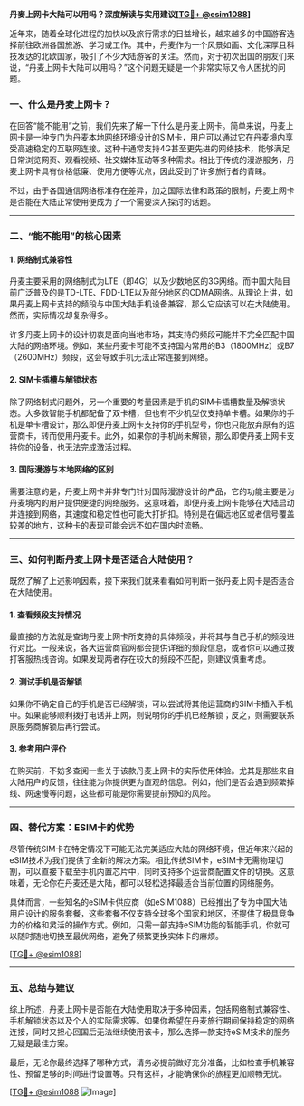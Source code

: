 **丹麥上网卡大陆可以用吗？深度解读与实用建议[[TG💪+ @esim1088](https://t.me/s/esim1088)]**

近年来，随着全球化进程的加快以及旅行需求的日益增长，越来越多的中国游客选择前往欧洲各国旅游、学习或工作。其中，丹麦作为一个风景如画、文化深厚且科技发达的北欧国家，吸引了不少大陆游客的关注。然而，对于初次出国的朋友们来说，“丹麦上网卡大陆可以用吗？”这个问题无疑是一个非常实际又令人困扰的问题。

### 一、什么是丹麦上网卡？

在回答“能不能用”之前，我们先来了解一下什么是丹麦上网卡。简单来说，丹麦上网卡是一种专门为丹麦本地网络环境设计的SIM卡，用户可以通过它在丹麦境内享受高速稳定的互联网连接。这种卡通常支持4G甚至更先进的网络技术，能够满足日常浏览网页、观看视频、社交媒体互动等多种需求。相比于传统的漫游服务，丹麦上网卡具有价格低廉、使用方便等优点，因此受到了许多旅行者的青睐。

不过，由于各国通信网络标准存在差异，加之国际法律和政策的限制，丹麦上网卡是否能在大陆正常使用便成为了一个需要深入探讨的话题。

---

### 二、“能不能用”的核心因素

#### 1. 网络制式兼容性
丹麦主要采用的网络制式为LTE（即4G）以及少数地区的3G网络。而中国大陆目前广泛普及的是TD-LTE、FDD-LTE以及部分地区的CDMA网络。从理论上讲，如果丹麦上网卡支持的频段与中国大陆手机设备兼容，那么它应该可以在大陆使用。然而，实际情况却复杂得多。

许多丹麦上网卡的设计初衷是面向当地市场，其支持的频段可能并不完全匹配中国大陆的网络环境。例如，某些丹麦卡可能不支持国内常用的B3（1800MHz）或B7（2600MHz）频段，这会导致手机无法正常连接到网络。

#### 2. SIM卡插槽与解锁状态
除了网络制式问题外，另一个重要的考量因素是手机的SIM卡插槽数量及解锁状态。大多数智能手机都配备了双卡槽，但也有不少机型仅支持单卡槽。如果你的手机是单卡槽设计，那么即便丹麦上网卡支持你的手机型号，你也只能放弃原有的运营商卡，转而使用丹麦卡。此外，如果你的手机尚未解锁，那么即使丹麦上网卡支持你的设备，也无法完成激活过程。

#### 3. 国际漫游与本地网络的区别
需要注意的是，丹麦上网卡并非专门针对国际漫游设计的产品，它的功能主要是为丹麦境内的用户提供便捷的网络服务。这意味着，即便丹麦上网卡能够在大陆启动并连接到网络，其速度和稳定性也可能大打折扣。特别是在偏远地区或者信号覆盖较差的地方，这种卡的表现可能会远不如在国内时流畅。

---

### 三、如何判断丹麦上网卡是否适合大陆使用？

既然了解了上述影响因素，接下来我们就来看看如何判断一张丹麦上网卡是否适合在大陆使用。

#### 1. 查看频段支持情况
最直接的方法就是查询丹麦上网卡所支持的具体频段，并将其与自己手机的频段进行对比。一般来说，各大运营商官网都会提供详细的频段信息，或者你可以通过拨打客服热线咨询。如果发现两者存在较大的频段不匹配，则建议慎重考虑。

#### 2. 测试手机是否解锁
如果你不确定自己的手机是否已经解锁，可以尝试将其他运营商的SIM卡插入手机中。如果能够顺利拨打电话并上网，则说明你的手机已经解锁；反之，则需要联系原服务商解锁后再行尝试。

#### 3. 参考用户评价
在购买前，不妨多查阅一些关于该款丹麦上网卡的实际使用体验。尤其是那些来自大陆用户的反馈，往往能为你提供更为直观的信息。例如，他们是否会遇到频繁掉线、网速慢等问题，这些都可能是你需要提前预知的风险。

---

### 四、替代方案：ESIM卡的优势

尽管传统SIM卡在特定情况下可能无法完美适应大陆的网络环境，但近年来兴起的eSIM技术为我们提供了全新的解决方案。相比传统SIM卡，eSIM卡无需物理切割，可以直接下载至手机内置芯片中，同时支持多个运营商配置文件的切换。这意味着，无论你在丹麦还是大陆，都可以轻松选择最适合当前位置的网络服务。

具体而言，一些知名的eSIM卡供应商（如eSIM1088）已经推出了专为中国大陆用户设计的服务套餐，这些套餐不仅支持全球多个国家和地区，还提供了极具竞争力的价格和灵活的操作方式。例如，只需一部支持eSIM功能的智能手机，你就可以随时随地切换至最优网络，避免了频繁更换实体卡的麻烦。

[[TG💪+ @esim1088](https://t.me/s/esim1088)]

---

### 五、总结与建议

综上所述，丹麦上网卡是否能在大陆使用取决于多种因素，包括网络制式兼容性、手机解锁状态以及个人的实际需求等。如果你希望在丹麦旅行期间保持稳定的网络连接，同时又担心回国后无法继续使用该卡，那么选择一款支持eSIM技术的服务无疑是最佳方案。

最后，无论你最终选择了哪种方式，请务必提前做好充分准备，比如检查手机兼容性、预留足够的时间进行设置等。只有这样，才能确保你的旅程更加顺畅无忧。

[[TG💪+ @esim1088](https://t.me/s/esim1088) ![Image](https://i.postimg.cc/4NQfJmqS/Snipaste-2025-05-13-00-14-12.png)]